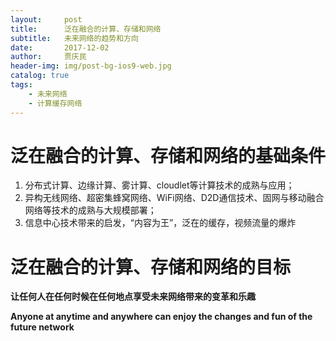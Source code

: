 ```yaml
---
layout:     post
title:      泛在融合的计算、存储和网络
subtitle:   未来网络的趋势和方向
date:       2017-12-02
author:     贾庆民
header-img: img/post-bg-ios9-web.jpg
catalog: true
tags:
    - 未来网络
    - 计算缓存网络
---
```


# 泛在融合的计算、存储和网络的基础条件

1. 分布式计算、边缘计算、雾计算、cloudlet等计算技术的成熟与应用；
2. 异构无线网络、超密集蜂窝网络、WiFi网络、D2D通信技术、固网与移动融合网络等技术的成熟与大规模部署；
3. 信息中心技术带来的启发，“内容为王”，泛在的缓存，视频流量的爆炸

# 泛在融合的计算、存储和网络的目标

**让任何人在任何时候在任何地点享受未来网络带来的变革和乐趣**

**Anyone at anytime and anywhere can enjoy the changes and fun of the future network**


